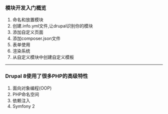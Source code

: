 ### 模块开发入门概览

1. 命名和放置模块
2. 创建.info.yml文件,让drupal识别你的模块
3. 添加自定义页面
4. 添加composer.json文件
5. 表单使用
6. 渲染系统
7. 从自定义模块中创建自定义模板

---

### Drupal 8使用了很多PHP的高级特性

1. 面向对象编程\(OOP\)
2. PHP命名空间
3. 依赖注入
4. Symfony 2

### 



